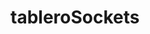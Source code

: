 # tableroSockets
[https://socketboardnicolas.herokuapp.com/hello]: https://socketboardnicolas.herokuapp.com/hello
